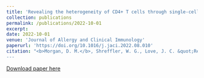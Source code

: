 ```yaml
---
title: 'Revealing the heterogeneity of CD4+ T cells through single-cell transcriptomics'
collection: publications
permalink: /publications/2022-10-01
excerpt: 
date: 2022-10-01
venue: 'Journal of Allergy and Clinical Immunology'
paperurl: 'https://doi.org/10.1016/j.jaci.2022.08.010'
citation: "<b>Morgan, D. M.</b>, Shreffler, W. G., Love, J. C. &quot;Revealing the heterogeneity of CD4+ T cells through single-cell transcriptomics.&quot; <i>Journal of Allergy and Clinical Immunology</i>, <b>150</b>, 748-55 (2022).
---
```


[Download paper here](http://duncanmorgan.github.io/files/1-s2.0-S0091674922011186-main.pdf)
